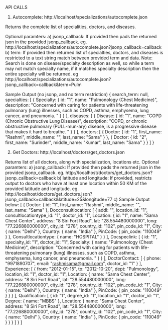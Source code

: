 API CALLS

1) Autocomplete: http://localhost/specializations/autocomplete.json

Returns the complete list of specialities, doctors, and diseases.

Optional paramters:
a) jsonp_callback: If provided then pads the returned json in the provided jsonp_callback.  eg. http://localhost/specializations/autocomplete.json?jsonp_callback=callback
b) term: If provided then returned list of specialties, doctors, and diseases is restricted to a text string match between provided term and data.  Note: Search is done on disease/specialty description as well, so while a term may not match specialty name, if it matches specialty description then the entire specialty will be returned.
eg http://localhost/specializations/autocomplete.json?jsonp_callback=callback&term=Pulm

Sample Output (no jsonp, and no term restriction)
{
    search_term: null,
    specialties: [
        {
            Specialty: {
                id: "1",
                name: "Pulmonology (Chest Medicine)",
                description: "Concerned with caring for patients with life-threatening pulmonary (lung) illnesses, such as COPD, asthma, emphysema, lung cancer, and pneumonia.  "
            }
        }
    ],
    diseases: [
        {
            Disease: {
                id: "1",
                name: "COPD (Chronic Obstructive Lung Disease)",
                description: "COPD, or chronic obstructive pulmonary (PULL-mun-ary) disease, is a progressive disease that makes it hard to breathe. "
            }
        }
    ],
    doctors: [
        {
            Doctor: {
                id: "1",
                first_name: "Rashmi",
                middle_name: "",
                last_name: "Sama"
            }
        },
        {
            Doctor: {
                id: "2",
                first_name: "Surinder",
                middle_name: "Kumar",
                last_name: "Sama"
            }
        }
    ]
}

2) Get Doctors: http://localhost/doctors/get_doctors.json

Returns list of all doctors, along with specialization, locations etc.
Optional paramters:
a) jsonp_callback: If provided then pads the returned json in the provided jsonp_callback.
eg. http://localhost/doctors/get_doctors.json?jsonp_callback=callback
b) latitude and longitude: If provided, restricts output to doctors who have at least one location within 50 KM of the provided latitude and longitude.
eg. http://localhost/doctors/get_doctors.json?jsonp_callback=callback&latitude=25&longitude=77
c) 
Sample Output below:
[
    {
        Doctor: {
                id: "1",
                first_name: "Rashmi",
                middle_name: "",
                last_name: "Sama"
            },
            Docconsultlocation: [
                {
                    addl: "",
                    location_id: "1",
                    consultlocationtype_id: "1",
                    doctor_id: "1",
                    Location: {
                        id: "1",
                        name: "Sama Chest Center",
                        address: "8 Siri Fort Road",
                        lat: "28.554480000000",
                        long: "77.226880000000",
                        city_id: "278",
                        country_id: "102",
                        pin_code_id: "1",
                        City: {
                            name: "Delhi"
                        },
                        Country: {
                            name: "India"
                        },
                        PinCode: {
                            pin_code: "110049"
                        }
                    },
                    Consultlocationtype: {
                        name: "HOSPITAL"
                    }
                }
            ],
            Docspeclink: [
            {
            id: "1",
            specialty_id: "1",
            doctor_id: "1",
            Specialty: {
            name: "Pulmonology (Chest Medicine)",
            description: "Concerned with caring for patients with life-threatening pulmonary (lung) illnesses, such as COPD, asthma, emphysema, lung cancer, and pneumonia.  "
            }
            }
            ],
            DoctorContact: [
            {
            phone: "9971890707",
            email: "rashmisama@gmail.com",
            doctor_id: "1"
            }
            ],
            Experience: [
            {
            from: "2012-01-15",
            to: "2012-10-20",
            dept: "Pulmonology",
            location_id: "1",
            doctor_id: "1",
            Location: {
            name: "Sama Chest Center",
            address: "8 Siri Fort Road",
            lat: "28.554480000000",
            long: "77.226880000000",
            city_id: "278",
            country_id: "102",
            pin_code_id: "1",
            City: {
            name: "Delhi"
            },
            Country: {
            name: "India"
            },
            PinCode: {
            pin_code: "110049"
            }
            }
            }
            ],
            Qualification: [
            {
            id: "1",
            degree_id: "1",
            location_id: "1",
            doctor_id: "1",
            Degree: {
            name: "MBBS"
            },
            Location: {
            name: "Sama Chest Center",
            address: "8 Siri Fort Road",
            lat: "28.554480000000",
            long: "77.226880000000",
            city_id: "278",
            country_id: "102",
            pin_code_id: "1",
            City: {
            name: "Delhi"
            },
            Country: {
            name: "India"
            },
            PinCode: {
            pin_code: "110049"
            }
            }
            }
        ]
    }
]